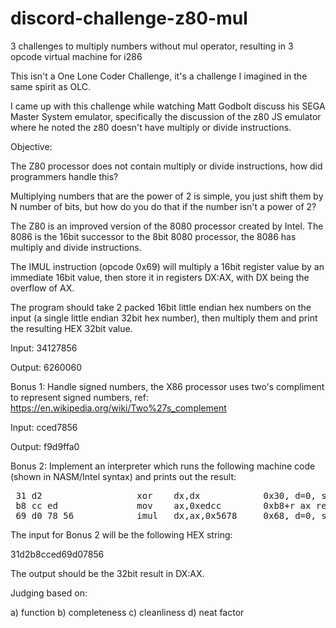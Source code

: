 # discord-challenge-z80-mul
3 challenges to multiply numbers without mul operator, resulting in 3 opcode virtual machine for i286

This isn't a One Lone Coder Challenge, it's a challenge I imagined in the same spirit as OLC.

I came up with this challenge while watching Matt Godbolt discuss his SEGA Master System emulator, specifically
the discussion of the z80 JS emulator where he noted the z80 doesn't have multiply or divide instructions.

 Objective:

 The Z80 processor does not contain multiply or divide instructions, how did
 programmers handle this?

 Multiplying numbers that are the power of 2 is simple, you just shift them by
 N number of bits, but how do you do that if the number isn't a power of 2?

 The Z80 is an improved version of the 8080 processor created by Intel.  The
 8086 is the 16bit successor to the 8bit 8080 processor, the 8086 has multiply
 and divide instructions.

 The IMUL instruction (opcode 0x69) will multiply a 16bit register value by an
 immediate 16bit value, then store it in registers DX:AX, with DX being the
 overflow of AX.

 The program should take 2 packed 16bit little endian hex numbers on the input
 (a single little endian 32bit hex number), then multiply them and print the
 resulting HEX 32bit value.

 Input: 34127856

 Output: 6260060

 Bonus 1: Handle signed numbers, the X86 processor uses two's compliment to
 represent signed numbers, ref:
 https://en.wikipedia.org/wiki/Two%27s_complement

 Input: cced7856

 Output: f9d9ffa0

 Bonus 2: Implement an interpreter which runs the following machine code
 (shown in NASM/Intel syntax) and prints out the result:

<pre>
 31 d2                	xor    dx,dx			0x30, d=0, s=1 ram, dx, dx
 b8 cc ed             	mov    ax,0xedcc		0xb8+r ax reg imm16/32 (s=1 implied)
 69 d0 78 56          	imul   dx,ax,0x5678		0x68, d=0, s=1 ram, dx, ax, imm16/32
</pre>

 The input for Bonus 2 will be the following HEX string:

 31d2b8cced69d07856

 The output should be the 32bit result in DX:AX.

 Judging based on:

 a) function
 b) completeness
 c) cleanliness
 d) neat factor
